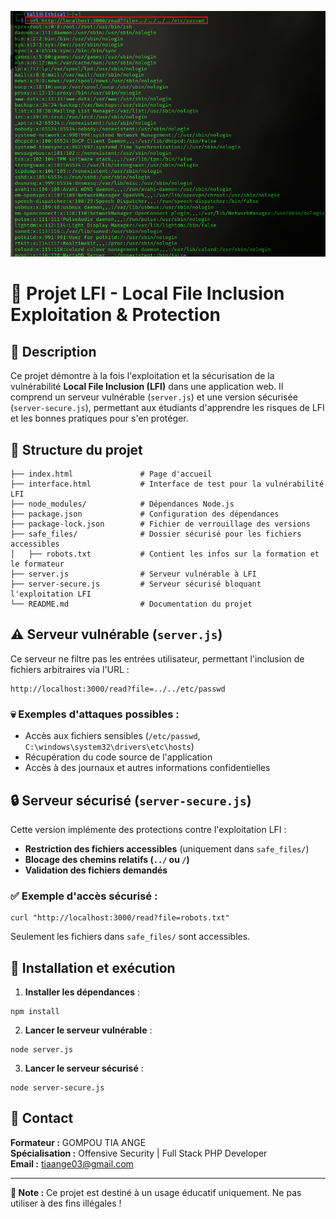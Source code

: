 ![Image de projet](./LFI.png)
# 🚀 Projet LFI - Local File Inclusion Exploitation & Protection

## 📌 Description
Ce projet démontre à la fois l'exploitation et la sécurisation de la vulnérabilité **Local File Inclusion (LFI)** dans une application web. Il comprend un serveur vulnérable (`server.js`) et une version sécurisée (`server-secure.js`), permettant aux étudiants d'apprendre les risques de LFI et les bonnes pratiques pour s'en protéger.

## 📁 Structure du projet
```
├── index.html               # Page d'accueil
├── interface.html           # Interface de test pour la vulnérabilité LFI
├── node_modules/            # Dépendances Node.js
├── package.json             # Configuration des dépendances
├── package-lock.json        # Fichier de verrouillage des versions
├── safe_files/              # Dossier sécurisé pour les fichiers accessibles
│   ├── robots.txt           # Contient les infos sur la formation et le formateur
├── server.js                # Serveur vulnérable à LFI
├── server-secure.js         # Serveur sécurisé bloquant l'exploitation LFI
└── README.md                # Documentation du projet
```

## ⚠️ Serveur vulnérable (`server.js`)
Ce serveur ne filtre pas les entrées utilisateur, permettant l'inclusion de fichiers arbitraires via l'URL :
```
http://localhost:3000/read?file=../../etc/passwd
```
### 💀 Exemples d'attaques possibles :
- Accès aux fichiers sensibles (`/etc/passwd`, `C:\windows\system32\drivers\etc\hosts`)
- Récupération du code source de l'application
- Accès à des journaux et autres informations confidentielles

## 🔒 Serveur sécurisé (`server-secure.js`)
Cette version implémente des protections contre l'exploitation LFI :
- **Restriction des fichiers accessibles** (uniquement dans `safe_files/`)
- **Blocage des chemins relatifs (`../` ou `/`)**
- **Validation des fichiers demandés**

### ✅ Exemple d'accès sécurisé :
```
curl "http://localhost:3000/read?file=robots.txt"
```
Seulement les fichiers dans `safe_files/` sont accessibles.

## 🚀 Installation et exécution
1. **Installer les dépendances** :
```
npm install
```
2. **Lancer le serveur vulnérable** :
```
node server.js
```
3. **Lancer le serveur sécurisé** :
```
node server-secure.js
```

## 📧 Contact
**Formateur :** GOMPOU TIA ANGE  
**Spécialisation :** Offensive Security | Full Stack PHP Developer  
**Email :** tiaange03@gmail.com

---
**📢 Note :** Ce projet est destiné à un usage éducatif uniquement. Ne pas utiliser à des fins illégales !


